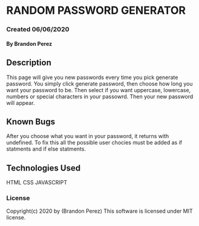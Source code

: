 # RANDOM PASSWORD GENERATOR
 
 ### Created 06/06/2020

 #### By Brandon Perez      

 ## Description
 This page will give you new passwords every time you pick generate password.
 You simply click generate password, then choose how long you want your password 
 to be. Then  select if you want uppercase, lowercase, numbers or special characters 
 in your passowrd. Then your new password will appear.

 ## Known Bugs
 After you choose what you want in your password, it returns with undefined. To fix
 this all the possible user chocies must be added as if statments and if else statments.

 ## Technologies Used
 HTML
 CSS
 JAVASCRIPT

 ### License
 Copyright(c) 2020 by (Brandon Perez)
 This software is licensed under MIT license.